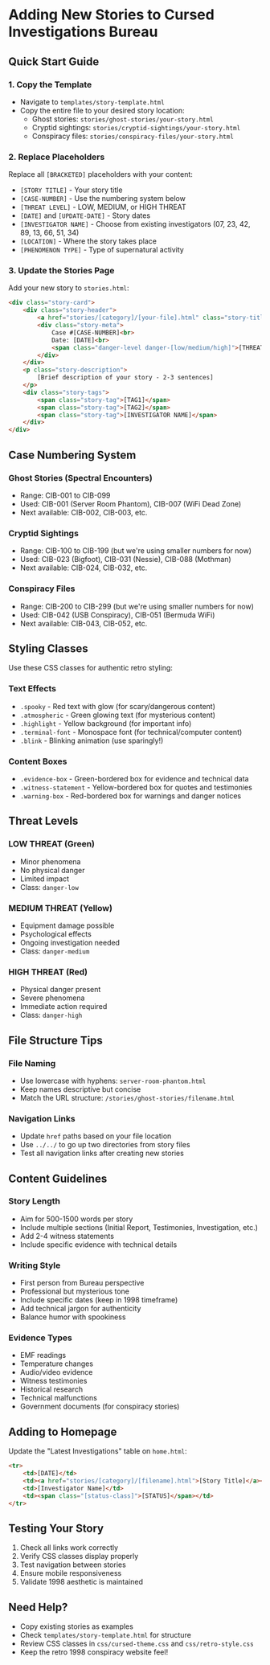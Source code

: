 # Adding New Stories to Cursed Investigations Bureau

## Quick Start Guide

### 1. Copy the Template
- Navigate to `templates/story-template.html`
- Copy the entire file to your desired story location:
  - Ghost stories: `stories/ghost-stories/your-story.html`
  - Cryptid sightings: `stories/cryptid-sightings/your-story.html`
  - Conspiracy files: `stories/conspiracy-files/your-story.html`

### 2. Replace Placeholders
Replace all `[BRACKETED]` placeholders with your content:

- `[STORY TITLE]` - Your story title
- `[CASE-NUMBER]` - Use the numbering system below
- `[THREAT LEVEL]` - LOW, MEDIUM, or HIGH THREAT
- `[DATE]` and `[UPDATE-DATE]` - Story dates
- `[INVESTIGATOR NAME]` - Choose from existing investigators (07, 23, 42, 89, 13, 66, 51, 34)
- `[LOCATION]` - Where the story takes place
- `[PHENOMENON TYPE]` - Type of supernatural activity

### 3. Update the Stories Page
Add your new story to `stories.html`:

```html
<div class="story-card">
    <div class="story-header">
        <a href="stories/[category]/[your-file].html" class="story-title">[Your Title]</a>
        <div class="story-meta">
            Case #[CASE-NUMBER]<br>
            Date: [DATE]<br>
            <span class="danger-level danger-[low/medium/high]">[THREAT LEVEL]</span>
        </div>
    </div>
    <p class="story-description">
        [Brief description of your story - 2-3 sentences]
    </p>
    <div class="story-tags">
        <span class="story-tag">[TAG1]</span>
        <span class="story-tag">[TAG2]</span>
        <span class="story-tag">[INVESTIGATOR NAME]</span>
    </div>
</div>
```

## Case Numbering System

### Ghost Stories (Spectral Encounters)
- Range: CIB-001 to CIB-099
- Used: CIB-001 (Server Room Phantom), CIB-007 (WiFi Dead Zone)
- Next available: CIB-002, CIB-003, etc.

### Cryptid Sightings 
- Range: CIB-100 to CIB-199 (but we're using smaller numbers for now)
- Used: CIB-023 (Bigfoot), CIB-031 (Nessie), CIB-088 (Mothman)
- Next available: CIB-024, CIB-032, etc.

### Conspiracy Files
- Range: CIB-200 to CIB-299 (but we're using smaller numbers for now)
- Used: CIB-042 (USB Conspiracy), CIB-051 (Bermuda WiFi)
- Next available: CIB-043, CIB-052, etc.

## Styling Classes

Use these CSS classes for authentic retro styling:

### Text Effects
- `.spooky` - Red text with glow (for scary/dangerous content)
- `.atmospheric` - Green glowing text (for mysterious content)
- `.highlight` - Yellow background (for important info)
- `.terminal-font` - Monospace font (for technical/computer content)
- `.blink` - Blinking animation (use sparingly!)

### Content Boxes
- `.evidence-box` - Green-bordered box for evidence and technical data
- `.witness-statement` - Yellow-bordered box for quotes and testimonies
- `.warning-box` - Red-bordered box for warnings and danger notices

## Threat Levels

### LOW THREAT (Green)
- Minor phenomena
- No physical danger
- Limited impact
- Class: `danger-low`

### MEDIUM THREAT (Yellow)
- Equipment damage possible
- Psychological effects
- Ongoing investigation needed
- Class: `danger-medium`

### HIGH THREAT (Red)
- Physical danger present
- Severe phenomena
- Immediate action required
- Class: `danger-high`

## File Structure Tips

### File Naming
- Use lowercase with hyphens: `server-room-phantom.html`
- Keep names descriptive but concise
- Match the URL structure: `/stories/ghost-stories/filename.html`

### Navigation Links
- Update `href` paths based on your file location
- Use `../../` to go up two directories from story files
- Test all navigation links after creating new stories

## Content Guidelines

### Story Length
- Aim for 500-1500 words per story
- Include multiple sections (Initial Report, Testimonies, Investigation, etc.)
- Add 2-4 witness statements
- Include specific evidence with technical details

### Writing Style
- First person from Bureau perspective
- Professional but mysterious tone
- Include specific dates (keep in 1998 timeframe)
- Add technical jargon for authenticity
- Balance humor with spookiness

### Evidence Types
- EMF readings
- Temperature changes
- Audio/video evidence
- Witness testimonies
- Historical research
- Technical malfunctions
- Government documents (for conspiracy stories)

## Adding to Homepage

Update the "Latest Investigations" table on `home.html`:

```html
<tr>
    <td>[DATE]</td>
    <td><a href="stories/[category]/[filename].html">[Story Title]</a></td>
    <td>[Investigator Name]</td>
    <td><span class="[status-class]">[STATUS]</span></td>
</tr>
```

## Testing Your Story

1. Check all links work correctly
2. Verify CSS classes display properly
3. Test navigation between stories
4. Ensure mobile responsiveness
5. Validate 1998 aesthetic is maintained

## Need Help?

- Copy existing stories as examples
- Check `templates/story-template.html` for structure
- Review CSS classes in `css/cursed-theme.css` and `css/retro-style.css`
- Keep the retro 1998 conspiracy website feel! 